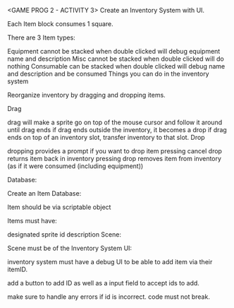 <GAME PROG 2 - ACTIVITY 3>
Create an Inventory System with UI.

Each Item block consumes 1 square.

There are 3 Item types:

Equipment
cannot be stacked
when double clicked will debug equipment name and description
Misc
cannot be stacked
when double clicked will do nothing
Consumable
can be stacked
when double clicked will debug name and description and be consumed
Things you can do in the inventory system

Reorganize inventory by dragging and dropping items.

Drag

drag will make a sprite go on top of the mouse cursor and follow it around until drag ends
if drag ends outside the inventory, it becomes a drop
if drag ends on top of an inventory slot, transfer inventory to that slot.
Drop

dropping provides a prompt if you want to drop item
pressing cancel drop returns item back in inventory
pressing drop removes item from inventory (as if it were consumed (including equipment))
 

 

Database:

Create an Item Database:

Item should be via scriptable object

Items must have:

designated sprite
id
description
Scene:

 

Scene must be of the Inventory System UI:

 

inventory system must have a debug UI to be able to add item via their itemID.

add a button to add ID as well as a input field to accept ids to add.

make sure to handle any errors if id is incorrect. code must not break.
